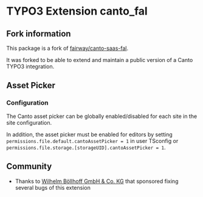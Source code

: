 # TYPO3 Extension canto_fal

## Fork information

This package is a fork of [fairway/canto-saas-fal](https://packagist.org/packages/fairway/canto-saas-fal).

It was forked to be able to extend and maintain a public version of a Canto TYPO3 integration.

## Asset Picker

### Configuration

The Canto asset picker can be globally enabled/disabled for each site
in the site configuration.

In addition, the asset picker must be enabled for editors
by setting `permissions.file.default.cantoAssetPicker = 1` in user TSconfig
or `permissions.file.storage.[storageUID].cantoAssetPicker = 1`.

## Community

- Thanks to [Wilhelm Böllhoff GmbH & Co. KG](https://www.boellhoff.com) that sponsored fixing several bugs of this extension
